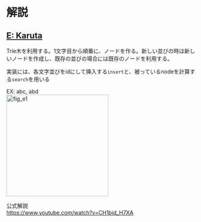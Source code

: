 # 解説

## [E: Karuta](https://atcoder.jp/contests/abc287/tasks/abc287_e)

Trie木を利用する。1文字目から順番に、ノードを作る。新しい並びの時は新しいノードを作成し、既存の並びの場合には既存のノードを利用する。<br>

実装には、各文字並びをidにして挿入する`insert`と、被っているnodeを計算する`search`を用いる<br>

EX: abc, abd<br>
<img width="266" alt="fig_e1" src="https://user-images.githubusercontent.com/67512297/230014475-041e1ac9-c591-414b-aa49-d7f900ecb880.png">

公式解説<br>
https://www.youtube.com/watch?v=CH1bid_H7XA